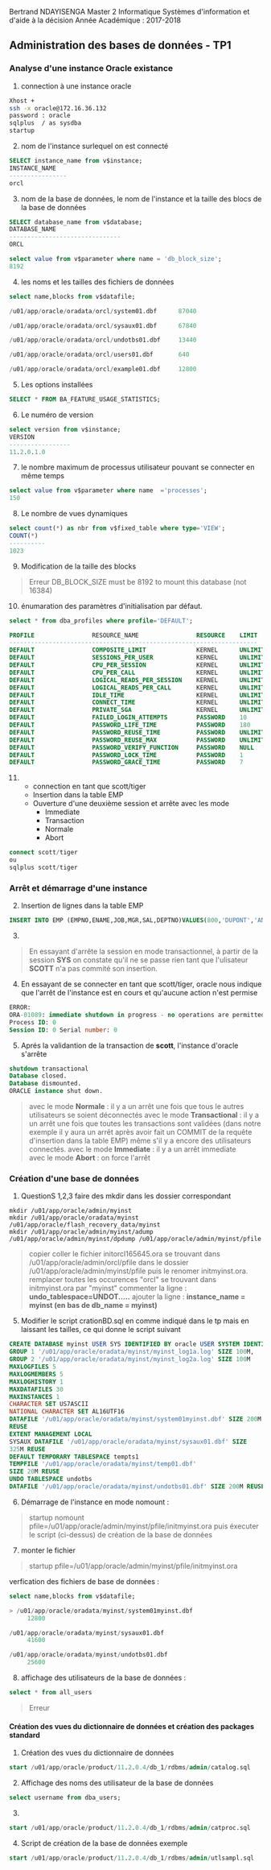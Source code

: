 Bertrand NDAYISENGA
Master 2 Informatique
Systèmes d'information et d'aide à la décision
Année Académique : 2017-2018

## Administration des bases de données - TP1
### Analyse d'une instance Oracle existance

1. connection à une instance oracle
```bash
Xhost + 
ssh -x oracle@172.16.36.132
password : oracle
sqlplus  / as sysdba
startup
```
2. nom de l'instance surlequel on est connecté
```SQL
SELECT instance_name from v$instance;
INSTANCE_NAME
----------------
orcl
```
3. nom de la base de données, le nom de l'instance et la taille des blocs de la base de données
```SQL
SELECT database_name from v$database;
DATABASE_NAME
-------------------------------
ORCL
```
```SQL
select value from v$parameter where name = 'db_block_size';
8192
```
4. les noms et les tailles des fichiers de données
```SQL
select name,blocks from v$datafile;

/u01/app/oracle/oradata/orcl/system01.dbf      87040

/u01/app/oracle/oradata/orcl/sysaux01.dbf      67840

/u01/app/oracle/oradata/orcl/undotbs01.dbf     13440

/u01/app/oracle/oradata/orcl/users01.dbf       640

/u01/app/oracle/oradata/orcl/example01.dbf     12800
```
5. Les options installées 
```SQL
SELECT * FROM BA_FEATURE_USAGE_STATISTICS;
```
6. Le numéro de version 
```SQL
select version from v$instance;
VERSION
-----------------
11.2.0.1.0
```
7. le nombre maximum de processus utilisateur pouvant se connecter en même temps
```SQL
select value from v$parameter where name  ='processes';
150
```
8. Le nombre de vues dynamiques
```SQL
select count(*) as nbr from v$fixed_table where type='VIEW';
COUNT(*)
----------
1023
```
9. Modification de la taille des blocks
> Erreur
> DB_BLOCK_SIZE must be 8192 to mount this database (not 16384)

10. énumaration des paramètres d'initialisation par défaut.
```SQL
select * from dba_profiles where profile='DEFAULT';

PROFILE 		       RESOURCE_NAME			    RESOURCE    LIMIT
---------------------------------------------------------------------
DEFAULT 		       COMPOSITE_LIMIT			    KERNEL      UNLIMITED
DEFAULT 		       SESSIONS_PER_USER		    KERNEL      UNLIMITED
DEFAULT 		       CPU_PER_SESSION			    KERNEL      UNLIMITED
DEFAULT 		       CPU_PER_CALL			        KERNEL      UNLIMITED
DEFAULT 		       LOGICAL_READS_PER_SESSION	KERNEL      UNLIMITED
DEFAULT 		       LOGICAL_READS_PER_CALL		KERNEL      UNLIMITED
DEFAULT 		       IDLE_TIME			        KERNEL      UNLIMITED
DEFAULT 		       CONNECT_TIME			        KERNEL      UNLIMITED
DEFAULT 		       PRIVATE_SGA			        KERNEL      UNLIMITED
DEFAULT 		       FAILED_LOGIN_ATTEMPTS		PASSWORD    10
DEFAULT 		       PASSWORD_LIFE_TIME		    PASSWORD    180
DEFAULT 		       PASSWORD_REUSE_TIME		    PASSWORD    UNLIMITED
DEFAULT 		       PASSWORD_REUSE_MAX		    PASSWORD    UNLIMITED
DEFAULT 		       PASSWORD_VERIFY_FUNCTION 	PASSWORD    NULL
DEFAULT 		       PASSWORD_LOCK_TIME		    PASSWORD    1
DEFAULT 		       PASSWORD_GRACE_TIME		    PASSWORD    7
```
11. 
    * connection en tant que scott/tiger
    * Insertion dans la table EMP
    * Ouverture d'une deuxième session et arrête avec les mode
        - Immediate
        - Transaction
        - Normale
        - Abort
```SQL
connect scott/tiger
ou
sqlplus scott/tiger
```


### Arrêt et démarrage d'une instance

2. Insertion de lignes dans la table EMP
```SQL
INSERT INTO EMP (EMPNO,ENAME,JOB,MGR,SAL,DEPTNO)VALUES(800,'DUPONT','ANALYST',7566,1500,20);
```
3.
> En essayant d'arrête la session en mode transactionnel, à partir de la session **SYS** on constate qu'il ne se passe rien tant que l'ulisateur **SCOTT** n'a pas commité son insertion.

4. En essayant de se connecter en tant que scott/tiger, oracle nous indique que l'arrêt de l'instance est en cours et qu'aucune action n'est permise
```SQL
ERROR:
ORA-01089: immediate shutdown in progress - no operations are permitted
Process ID: 0
Session ID: 0 Serial number: 0
```
5. Aprés la validantion de la transaction de **scott**, l'instance d'oracle s'arrête
```SQL
shutdown transactional
Database closed.
Database dismounted.
ORACLE instance shut down.
```
> avec le mode **Normale** : il y a un arrêt une fois que tous le autres utilisateurs se soient déconnectés
> avec le mode **Transactional** : il y a un arrêt une fois que toutes les transactions sont validées (dans notre exemple il y aura un arrêt après avoir fait un COMMIT de la requête d'insertion dans la table EMP) même s'il y a encore des utilisateurs connectés.
> avec le mode **Immediate** : il y a un arrêt immediate  
> avec le mode **Abort** : on force l'arrêt 


### Création d'une base de données

1. QuestionS 1,2,3 faire des mkdir dans les dossier correspondant
```
mkdir /u01/app/oracle/admin/myinst
mkdir /u01/app/oracle/oradata/myinst /u01/app/oracle/flash_recovery_data/myinst
mkdir /u01/app/oracle/admin/myinst/adump /u01/app/oracle/admin/myinst/dpdump /u01/app/oracle/admin/myinst/pfile
```
> copier coller le fichier initorcl165645.ora se trouvant dans /u01/app/oracle/admin/orcl/pfile
   dans le dossier /u01/app/oracle/admin/myinst/pfile puis le renomer initmyinst.ora.
remplacer toutes les occurences "orcl" se trouvant dans initmyinst.ora par "myinst"
commenter la ligne  :   **undo_tablespace=UNDOT.....**
ajouter la ligne :   **instance_name = myinst (en bas de db_name = myinst)**

5. Modifier le script crationBD.sql en comme indiqué dans le tp mais en laissant les tailles, ce qui donne le script suivant
```SQL
CREATE DATABASE myinst USER SYS IDENTIFIED BY oracle USER SYSTEM IDENTIFIED BY oracle LOGFILE
GROUP 1 '/u01/app/oracle/oradata/myinst/myinst_log1a.log' SIZE 100M,
GROUP 2 '/u01/app/oracle/oradata/myinst/myinst_log2a.log' SIZE 100M
MAXLOGFILES 5
MAXLOGMEMBERS 5
MAXLOGHISTORY 1
MAXDATAFILES 30
MAXINSTANCES 1
CHARACTER SET US7ASCII
NATIONAL CHARACTER SET AL16UTF16
DATAFILE '/u01/app/oracle/oradata/myinst/system01myinst.dbf' SIZE 200M
REUSE
EXTENT MANAGEMENT LOCAL
SYSAUX DATAFILE '/u01/app/oracle/oradata/myinst/sysaux01.dbf' SIZE
325M REUSE
DEFAULT TEMPORARY TABLESPACE tempts1
TEMPFILE '/u01/app/oracle/oradata/myinst/temp01.dbf'
SIZE 20M REUSE
UNDO TABLESPACE undotbs
DATAFILE '/u01/app/oracle/oradata/myinst/undotbs01.dbf' SIZE 200M REUSE AUTOEXTEND ON MAXSIZE UNLIMITED;
```

6. Démarrage de l'instance en mode nomount :
>  startup nomount pfile=/u01/app/oracle/admin/myinst/pfile/initmyinst.ora
puis éxecuter le script (ci-dessus) de création de la base de données 

7. monter le fichier
>  startup  pfile=/u01/app/oracle/admin/myinst/pfile/initmyinst.ora

verfication des fichiers de base de données : 
```SQL
select name,blocks from v$datafile;

> /u01/app/oracle/oradata/myinst/system01myinst.dbf
     12800

/u01/app/oracle/oradata/myinst/sysaux01.dbf
     41600

/u01/app/oracle/oradata/myinst/undotbs01.dbf
     25600
```
8. affichage des utilisateurs de la base de données :
```SQL
select * from all_users
```
> Erreur
#### Création des vues du dictionnaire de données et création des packages standard

1. Création des vues du dictionnaire de données
```SQL
start /u01/app/oracle/product/11.2.0.4/db_1/rdbms/admin/catalog.sql
```
2. Affichage des noms des utilisateur de la base de données
```SQL
select username from dba_users;
```
3. 
```SQL
start /u01/app/oracle/product/11.2.0.4/db_1/rdbms/admin/catproc.sql
```
4. Script de création de la base de données exemple
```SQL
start /u01/app/oracle/product/11.2.0.4/db_1/rdbms/admin/utlsampl.sql
```




